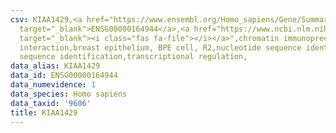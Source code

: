```yaml
---
csv: KIAA1429,<a href="https://www.ensembl.org/Homo_sapiens/Gene/Summary?db=core;g=ENSG00000164944"
  target="_blank">ENSG00000164944</a>,<a href="https://www.ncbi.nlm.nih.gov/pubmed/22863008"
  target="_blank"><i class="fas fa-file"></i></a>",chromatin immunoprecipitation assay,direct
  interaction,breast epithelium, BPE cell, R2,nucleotide sequence identification,nucleotide
  sequence identification,transcriptional regulation,
data_alias: KIAA1429
data_id: ENSG00000164944
data_numevidence: 1
data_species: Homo sapiens
data_taxid: '9606'
title: KIAA1429
---
```

